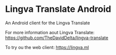 # Lingva Translate Android
 An Android client for the Lingva Translate

For more information aout Lingva Translate:
https://github.com/TheDavidDelta/lingva-translate

To try ou the web client:
https://lingva.ml

